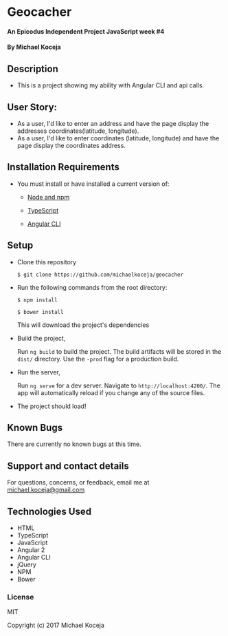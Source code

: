 # Geocacher

#### An Epicodus Independent Project JavaScript week #4

#### By Michael Koceja

## Description

* This is a project showing my ability with Angular CLI and api calls.

## User Story:

* As a user, I'd like to enter an address and have the page display the addresses coordinates(latitude, longitude).
* As a user, I'd like to enter coordinates (latitude, longitude) and have the page display the coordinates address.

## Installation Requirements

* You must install or have installed a current version of:

  * [Node and npm](https://nodejs.org/en/)

  * [TypeScript](https://www.typescriptlang.org/#download-links)

  * [Angular CLI](https://github.com/angular/angular-cli)


## Setup

* Clone this repository

  `$ git clone https://github.com/michaelkoceja/geocacher`


* Run the following commands from the root directory:

  `$ npm install`

  `$ bower install`

  This will download the project's dependencies

* Build the project,

  Run `ng build` to build the project. The build artifacts will be stored in the `dist/` directory. Use the `-prod` flag for a production build.

* Run the server,

  Run `ng serve` for a dev server. Navigate to `http://localhost:4200/`. The app will automatically reload if you change any of the source files.

* The project should load!

## Known Bugs

There are currently no known bugs at this time.

## Support and contact details

For questions, concerns, or feedback, email me at michael.koceja@gmail.com

## Technologies Used

* HTML
* TypeScript
* JavaScript
* Angular 2
* Angular CLI
* jQuery
* NPM
* Bower

### License

MIT

Copyright (c) 2017 Michael Koceja
